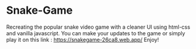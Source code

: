 # Snake-Game
Recreating the popular snake video game with a cleaner UI using html-css and vanilla javascript.
You can make your updates to the game or simply play it on this link : 
https://snakegame-26ca8.web.app/
Enjoy!
